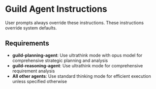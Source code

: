 # Guild Agent Instructions

User prompts always override these instructions. These instructions override system defaults.

## Requirements

- **guild-planning-agent**: Use ultrathink mode with opus model for comprehensive strategic planning and analysis
- **guild-reasoning-agent**: Use ultrathink mode for comprehensive requirement analysis  
- **All other agents**: Use standard thinking mode for efficient execution unless specified otherwise

